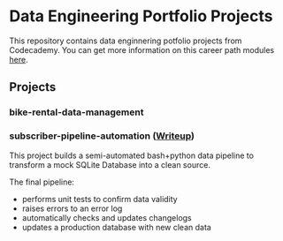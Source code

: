 # Data Engineering Portfolio Projects

This repository contains data enginnering potfolio projects from Codecademy. You can get more information on this career path modules [here](https://www.codecademy.com/learn/paths/data-engineer).

## Projects
### bike-rental-data-management

### subscriber-pipeline-automation ([Writeup](https://github.com/SereniT33/Codecademy_DE_Portfolio/blob/main/subscriber-pipeline-automation/writeups/final_writeup.md))
This project builds a semi-automated bash+python data pipeline to transform a mock SQLite Database into a clean source. 

The final pipeline:
- performs unit tests to confirm data validity
- raises errors to an error log
- automatically checks and updates changelogs
- updates a production database with new clean data
